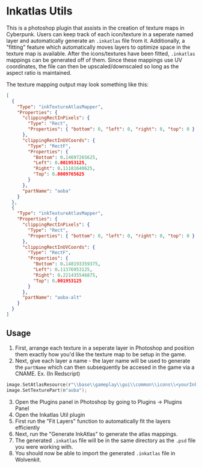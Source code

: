 # Inkatlas Utils
This is a photoshop plugin that assists in the creation of texture maps in Cyberpunk. Users can keep track of each icon/texture in a seperate named layer and automatically generate an `.inkatlas` file from it. Additionally, a "fitting" feature which automatically moves layers to optimize space in the texture map is available. After the icons/textures have been fitted, `.inkatlas` mappings can be generated off of them. Since these mappings use UV coordinates, the file can then be upscaled/downscaled so long as the aspect ratio is maintained. 

The texture mapping output may look something like this:
```json
[
  {
    "Type": "inkTextureAtlasMapper",
    "Properties": {
      "clippingRectInPixels": {
        "Type": "Rect",
        "Properties": { "bottom": 0, "left": 0, "right": 0, "top": 0 }
      },
      "clippingRectInUVCoords": {
        "Type": "RectF",
        "Properties": {
          "Bottom": 0.14697265625,
          "Left": 0.001953125,
          "Right": 0.11181640625,
          "Top": 0.0009765625
        }
      },
      "partName": "aoba"
    }
  },
  {
    "Type": "inkTextureAtlasMapper",
    "Properties": {
      "clippingRectInPixels": {
        "Type": "Rect",
        "Properties": { "bottom": 0, "left": 0, "right": 0, "top": 0 }
      },
      "clippingRectInUVCoords": {
        "Type": "RectF",
        "Properties": {
          "Bottom": 0.148193359375,
          "Left": 0.11376953125,
          "Right": 0.221435546875,
          "Top": 0.001953125
        }
      },
      "partName": "aoba-alt"
    }
  }
]
```

## Usage

1. First, arrange each texture in a seperate layer in Photoshop and position them exactly how you'd like the texture map to be setup in the game.
2. Next, give each layer a name - the layer name will be used to generate the `partName` which can then subsequently be accesed in the game via a CNAME. 
Ex. (In Redscript)
```swift
image.SetAtlasResource(r"\\base\\gameplay\\gui\\common\\icons\\<yourInkAtlasName>.inkatlas");
image.SetTexturePart(n"aoba");
```
3. Open the Plugins panel in Photoshop by going to Plugins -> Plugins Panel
4. Open the Inkatlas Util plugin
5. First run the "Fit Layers" function to automatically fit the layers efficiently
6. Next, run the "Generate InkAtlas" to generate the atlas mappings.
7. The generated `.inkatlas` file will be in the same directory as the `.psd` file you were working with.
8. You should now be able to import the generated `.inkatlas` file in Wolvenkit.
